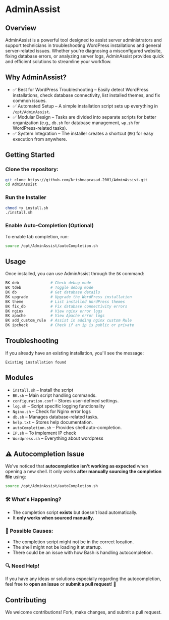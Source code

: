 # AdminAssist

## Overview

AdminAssist is a powerful tool designed to assist server administrators and support technicians in troubleshooting WordPress installations and general server-related issues. Whether you're diagnosing a misconfigured website, fixing database errors, or analyzing server logs, AdminAssist provides quick and efficient solutions to streamline your workflow.

## Why AdminAssist?
- ✅ Best for WordPress Troubleshooting – Easily detect WordPress installations, check database connectivity, list installed themes, and fix common issues.
- ✅ Automated Setup – A simple installation script sets up everything in `/opt/AdminAssist`.
- ✅ Modular Design – Tasks are divided into separate scripts for better organization (e.g., `db.sh` for database management, `wp.sh` for WordPress-related tasks).
- ✅ System Integration – The installer creates a shortcut (`BK`) for easy execution from anywhere.

## Getting Started

### Clone the repository:
```bash
git clone https://github.com/krishnaprasad-2001/AdminAssist.git
cd AdminAssist
```

### Run the Installer
```bash
chmod +x install.sh  
./install.sh
```

### Enable Auto-Completion (Optional)
To enable tab completion, run:
```bash
source /opt/AdminAssist/autoCompletion.sh
```

## Usage
Once installed, you can use AdminAssist through the `BK` command:
```bash
BK deb              # Check debug mode  
BK tdeb             # Toggle debug mode  
BK db               # Get database details  
BK upgrade          # Upgrade the WordPress installation  
BK theme            # List installed WordPress themes  
BK fix_db           # Fix database connectivity errors  
BK nginx            # View nginx error logs
BK apache           # View Apache error logs
BK add_custom_rule  # Assist in adding nginx custom Rule  
BK ipcheck          # Check if an ip is public or private
```

## Troubleshooting
If you already have an existing installation, you'll see the message:
```
Existing installation found
```

## Modules
- `install.sh` – Install the script 
- `BK.sh` – Main script handling commands.
- `configuration.conf` – Stores user-defined settings.
- `log.sh` – Script specific logging functionality
- `Nginx.sh` – Check for Nginx error logs
- `db.sh` – Manages database-related tasks.
- `help.txt` – Stores help documentation.
- `autoCompletion.sh` – Provides shell auto-completion.
- `IP.sh` – To implement IP check 
- `Wordpress.sh` – Everything about wordpress

## ⚠️ Autocompletion Issue

We've noticed that **autocompletion isn't working as expected** when opening a new shell. It only works **after manually sourcing the completion file** using:

```bash
source /opt/AdminAssist/autoCompletion.sh
```

### 🛠 What's Happening?
- The completion script **exists** but doesn't load automatically.
- It **only works when sourced manually**.

### 🤔 Possible Causes:
- The completion script might not be in the correct location.
- The shell might not be loading it at startup.
- There could be an issue with how Bash is handling autocompletion.

### 🔍 Need Help!
If you have any ideas or solutions especially regarding the autocompletion, feel free to **open an issue** or **submit a pull request**! 🚀

## Contributing
We welcome contributions! Fork, make changes, and submit a pull request.
